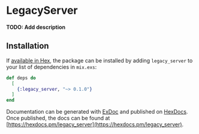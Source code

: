 # LegacyServer

**TODO: Add description**

## Installation

If [available in Hex](https://hex.pm/docs/publish), the package can be installed
by adding `legacy_server` to your list of dependencies in `mix.exs`:

```elixir
def deps do
  [
    {:legacy_server, "~> 0.1.0"}
  ]
end
```

Documentation can be generated with [ExDoc](https://github.com/elixir-lang/ex_doc)
and published on [HexDocs](https://hexdocs.pm). Once published, the docs can
be found at [https://hexdocs.pm/legacy_server](https://hexdocs.pm/legacy_server).

